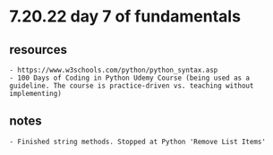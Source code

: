 # 7.20.22 day 7 of fundamentals

## resources
    - https://www.w3schools.com/python/python_syntax.asp
    - 100 Days of Coding in Python Udemy Course (being used as a guideline. The course is practice-driven vs. teaching without implementing)

## notes
    - Finished string methods. Stopped at Python 'Remove List Items'